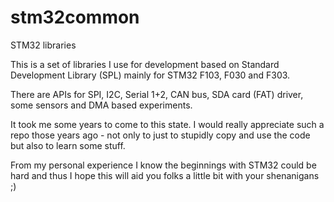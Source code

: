 # stm32common
STM32 libraries

This is a set of libraries I use for development based on Standard Development Library (SPL) mainly for STM32 F103, F030 and F303.

There are APIs for SPI, I2C, Serial 1+2, CAN bus, SDA card (FAT) driver, some sensors and DMA based experiments.

It took me some years to come to this state. I would really appreciate such a repo those years ago - not only to just to stupidly copy and use the code but also to learn some stuff.

From my personal experience I know the beginnings with STM32 could be hard and thus I hope this will aid you folks a little bit with your shenanigans ;)
